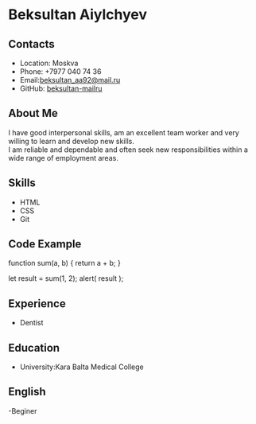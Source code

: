 # Beksultan Aiylchyev

## Contacts

- Location: Moskva
- Phone: +7977 040 74 36
- Email:beksultan_aa92@mail.ru
- GitHub: [beksultan-mailru](https://github.com/beksultan-mailru)

## About Me

I have good interpersonal skills, am an excellent team worker and very willing to learn and develop new skills.\
I am reliable and dependable and often seek new responsibilities within a wide range of employment areas.

## Skills

- HTML
- CSS
- Git

## Code Example

function sum(a, b) {
return a + b;
}

let result = sum(1, 2);
alert( result );

## Experience

- Dentist

## Education

- University:Kara Balta Medical College

## English

-Beginer
